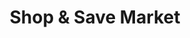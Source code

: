---
title: "Shop & Save Market"
url: /chicago/shop-and-save-market-north-nagle-avenue/
shop: supermarket
---